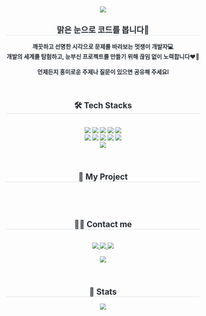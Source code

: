<div align= "center">
    <img src="https://capsule-render.vercel.app/api?type=waving&color=0:3fc68b,100:fef381&height=180&text=Hellow!%20JiYoungWord!⭐&animation=twinkling&fontColor=ffffff&fontSize=50" />
    </div>
    <div align= "center"> 
    <h2 style="border-bottom: 1px solid #d8dee4; color: #282d33;"> 맑은 눈으로 코드를 봅니다👀 </h2>  
    <div style="font-weight: 700; font-size: 15px; text-align: center; color: #282d33;"> 깨끗하고 선명한 시각으로 문제를 바라보는 멋쟁이 개발자💻<br>개발의 세계를 탐험하고, 눈부신 프로젝트를 만들기 위해 끊임 없이 노력합니다❤️‍🔥 <br><br>언제든지 흥미로운 주제나 질문이 있으면 공유해 주세요❕ </div> 
    </div>
    <div align= "center">
        <br>
        <br>
    <h2 style="border-bottom: 1px solid #d8dee4; color: #282d33;"> 🛠️ Tech Stacks </h2> <br> 
    <div style="margin: 0 auto; text-align: center;" align= "center"> <img src="https://img.shields.io/badge/Git-F05032?style=flat-square&logo=Git&logoColor=white">
          <img src="https://img.shields.io/badge/Github-181717?style=flat-square&logo=Github&logoColor=white">
          <img src="https://img.shields.io/badge/jQuery-0769AD?style=flat-square&logo=jQuery&logoColor=white">
          <img src="https://img.shields.io/badge/Java-007396?style=flat-square&logo=Java&logoColor=white">
          <img src="https://img.shields.io/badge/Javascript-F7DF1E?style=flat-square&logo=Javascript&logoColor=white">
          <br/><img src="https://img.shields.io/badge/Oracle-F80000?style=flat-square&logo=Oracle&logoColor=white">
          <img src="https://img.shields.io/badge/Spring-6DB33F?style=flat-square&logo=Spring&logoColor=white">
          <img src="https://img.shields.io/badge/Spring Boot-6DB33F?style=flat-square&logo=Spring Boot&logoColor=white">
          <img src="https://img.shields.io/badge/React-61DAFB?style=flat-square&logo=React&logoColor=white">
          <img src="https://img.shields.io/badge/CSS3-1572B6?style=flat-square&logo=CSS3&logoColor=white">
          <br/><img src="https://img.shields.io/badge/HTML5-E34F26?style=flat-square&logo=HTML5&logoColor=white">
          </div>
    </div>
    <div align= "center">
        <br>
        <br>
        <h2 style="border-bottom: 1px solid #d8dee4; color: #282d33;"> 👀 My Project </h2> <br> 
    </div>    
    <div align= "center">
        <br>
        <br>
    <h2 style="border-bottom: 1px solid #d8dee4; color: #282d33;"> 🧑‍💻 Contact me </h2> <br> 
    <div align= "center"> <a href=https://velog.io/@ee_ji0> <img src="https://img.shields.io/badge/Velog-20C997?style=flat-square&logo=Velog&logoColor=white&link=https://velog.io/@ee_ji0"> </a>
         <a href=mailto:jy04151004@gmail.com> <img src="https://img.shields.io/badge/Gmail-EA4335?style=flat-square&logo=Gmail&logoColor=white&link=mailto:jy04151004@gmail.com"> </a>
         <a href=https://blog.naver.com/complete0415> <img src="https://img.shields.io/badge/Naver-03C75A?style=flat-square&logo=Naver&logoColor=white&link=https://blog.naver.com/complete0415"> </a>
          </div>  <br> 
    <div align= "center"> <a href="https://hits.seeyoufarm.com"> <img src="https://hits.seeyoufarm.com/api/count/incr/badge.svg?url=https%3A%2F%2Fgithub.com%2Fcomplete0415Jiyoung%2F&count_bg=%23000000&title_bg=%23000000&icon=github.svg&icon_color=%23FFFFFF&title=GitHub&edge_flat=false"/></a>
       </div> 
    </div>
    <div align= "center"> 
        <br>
        <br>
    <h2 style="border-bottom: 1px solid #d8dee4; color: #282d33;"> 🏅 Stats </h2> <div align= "center">  <img src="https://github-readme-stats.vercel.app/api/top-langs/?username=complete0415Jiyoung&layout=compact&bg_color=180,000000,&title_color=000000&text_color=000000"
          /> </div> 
    </div>
    
